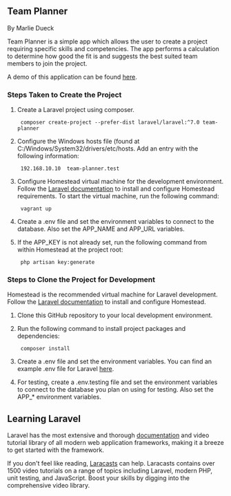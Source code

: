 ## Team Planner

By Marlie Dueck

Team Planner is a simple app which allows the user to create a project requiring specific skills and competencies. The app performs a calculation to determine how good the fit is and suggests the best suited team members to join the project.

A demo of this application can be found [here](https://team-planner-signifly.herokuapp.com).

### Steps Taken to Create the Project
1. Create a Laravel project using composer.

        composer create-project --prefer-dist laravel/laravel:^7.0 team-planner
        
2. Configure the Windows hosts file (found at C:/Windows/System32/drivers/etc/hosts. Add an entry with the following information:

        192.168.10.10  team-planner.test
3. Configure Homestead virtual machine for the development environment. Follow the [Laravel documentation](https://laravel.com/docs/7.x/homestead) to install and configure Homestead requirements. To start the virtual machine, run the following command:

        vagrant up
4. Create a .env file and set the environment variables to connect to the database. Also set the APP_NAME and APP_URL variables.

5. If the APP_KEY is not already set, run the following command from within Homestead at the project root:

        php artisan key:generate


### Steps to Clone the Project for Development
Homestead is the recommended virtual machine for Laravel development. Follow the [Laravel documentation](https://laravel.com/docs/7.x/homestead) to install and configure Homestead.
1. Clone this GitHub repository to your local development environment.

2. Run the following command to install project packages and dependencies:

        composer install
        
3. Create a .env file and set the environment variables. You can find an example .env file for Laravel [here](https://github.com/laravel/laravel/blob/7.x/.env.example).

4. For testing, create a .env.testing file and set the environment variables to connect to the database you plan on using for testing. Also set the APP_* environment variables.

## Learning Laravel

Laravel has the most extensive and thorough [documentation](https://laravel.com/docs) and video tutorial library of all modern web application frameworks, making it a breeze to get started with the framework.

If you don't feel like reading, [Laracasts](https://laracasts.com) can help. Laracasts contains over 1500 video tutorials on a range of topics including Laravel, modern PHP, unit testing, and JavaScript. Boost your skills by digging into the comprehensive video library.
